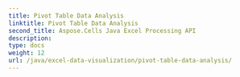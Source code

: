 ```yaml
---
title: Pivot Table Data Analysis
linktitle: Pivot Table Data Analysis
second_title: Aspose.Cells Java Excel Processing API
description: 
type: docs
weight: 12
url: /java/excel-data-visualization/pivot-table-data-analysis/
---
```

